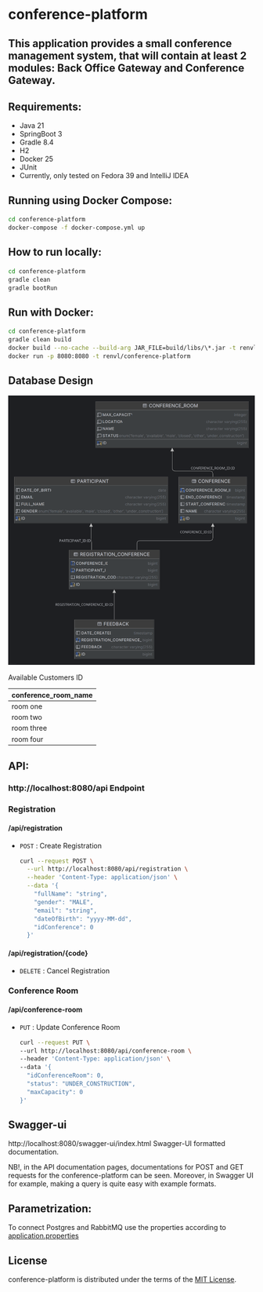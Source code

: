 # conference-platform

This application provides a small conference management system, that will contain at least 2 modules: 
Back Office Gateway and Conference Gateway.
-----

## Requirements:

- Java 21
- SpringBoot 3
- Gradle 8.4
- H2
- Docker 25
- JUnit
- Currently, only tested on Fedora 39 and IntelliJ IDEA

## Running using Docker Compose:

```bash
cd conference-platform
docker-compose -f docker-compose.yml up
```

## How to run locally:

```bash
cd conference-platform
gradle clean
gradle bootRun
```

## Run with Docker:

```bash
cd conference-platform
gradle clean build
docker build --no-cache --build-arg JAR_FILE=build/libs/\*.jar -t renvl/conference-platform .
docker run -p 8080:8080 -t renvl/conference-platform
```

## Database Design

![account_application_db.png](src/main/resources/conference-platform.png)

Available Customers ID

| conference_room\_name |
|:----------------------|
| room one              |
| room two              |
| room three            |
| room four             |

## API:

### http[]()://localhost:8080/api Endpoint

### Registration

#### /api/registration

* `POST` : Create Registration

    ```bash
    curl --request POST \
      --url http://localhost:8080/api/registration \
      --header 'Content-Type: application/json' \
      --data '{
        "fullName": "string",
        "gender": "MALE",
        "email": "string",
        "dateOfBirth": "yyyy-MM-dd",
        "idConference": 0
      }'
    ```

#### /api/registration/{code}

* `DELETE` : Cancel Registration

### Conference Room

#### /api/conference-room

* `PUT` : Update Conference Room

    ```bash
    curl --request PUT \
    --url http://localhost:8080/api/conference-room \
    --header 'Content-Type: application/json' \
    --data '{
      "idConferenceRoom": 0,
      "status": "UNDER_CONSTRUCTION",
      "maxCapacity": 0
    }'
    ```

## Swagger-ui

http://localhost:8080/swagger-ui/index.html Swagger-UI formatted documentation.

NB!, in the API documentation pages, documentations for POST and GET requests for the conference-platform can be seen.
Moreover, in Swagger UI for example, making a query is quite easy with example formats.

## Parametrization:

To connect Postgres and RabbitMQ use the properties according
to [application.properties](src/main/resources/application.properties)

## License

conference-platform is distributed under the terms of the
[MIT License](https://choosealicense.com/licenses/mit).
